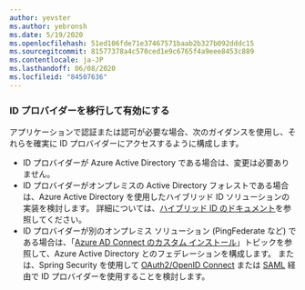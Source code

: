 ```yaml
---
author: yevster
ms.author: yebronsh
ms.date: 5/19/2020
ms.openlocfilehash: 51ed106fde71e37467571baab2b327b092dddc15
ms.sourcegitcommit: 81577378a4c570ced1e9c6765f4a9eee8453c889
ms.contentlocale: ja-JP
ms.lasthandoff: 06/08/2020
ms.locfileid: "84507636"
---
```

### <a name="migrate-and-enable-the-identity-provider"></a>ID プロバイダーを移行して有効にする

アプリケーションで認証または認可が必要な場合、次のガイダンスを使用し、それらを確実に ID プロバイダーにアクセスするように構成します。

* ID プロバイダーが Azure Active Directory である場合は、変更は必要ありません。
* ID プロバイダーがオンプレミスの Active Directory フォレストである場合は、Azure Active Directory を使用したハイブリッド ID ソリューションの実装を検討します。 詳細については、[ハイブリッド ID のドキュメント](/azure/active-directory/hybrid/)を参照してください。
* ID プロバイダーが別のオンプレミス ソリューション (PingFederate など) である場合は、「[Azure AD Connect のカスタム インストール](/azure/active-directory/hybrid/how-to-connect-install-custom)」トピックを参照して、Azure Active Directory とのフェデレーションを構成します。 または、Spring Security を使用して [OAuth2/OpenID Connect](https://docs.spring.io/spring-security/site/docs/current/reference/html5/#oauth2) または [SAML](https://docs.spring.io/spring-security/site/docs/current/reference/html5/#servlet-saml2) 経由で ID プロバイダーを使用することを検討します。
